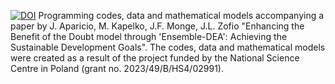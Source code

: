 [![DOI](https://zenodo.org/badge/872165519.svg)](https://doi.org/10.5281/zenodo.13931501)
Programming codes, data and mathematical models accompanying a paper by J. Aparicio, M. Kapelko, J.F. Monge, J.L. Zofio "Enhancing the Benefit of the Doubt model through 'Ensemble-DEA': Achieving the Sustainable Development Goals". The codes, data and mathematical models were created as a result of the project funded by the National Science Centre in Poland (grant no. 2023/49/B/HS4/02991).
